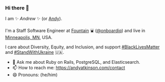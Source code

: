### Hi there 👋

I am ✨ _Andrew_ ✨ (or [Andy](https://andyatkinson.com/)).

I'm a Staff Software Engineer at [Fountain](http://fountain.com/) ⛲ ([@onboardiq](https://github.com/onboardiq)) and live in [Minneapolis, MN](https://en.wikipedia.org/wiki/Minneapolis%E2%80%93Saint_Paul), USA.

I care about Diversity, Equity, and Inclusion, and support [#BlackLivesMatter](https://twitter.com/hashtag/BlackLivesMatter) and [#StandWithUkraine](https://twitter.com/hashtag/StandWithUkraine) 🇺🇦.

- 💬 Ask me about Ruby on Rails, PostgreSQL, and Elasticsearch.
- 📫 How to reach me: https://andyatkinson.com/contact
- 😄 Pronouns: (he/him)
